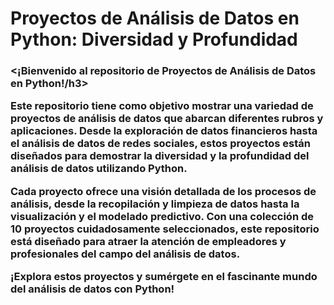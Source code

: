 <h1>Proyectos de Análisis de Datos en Python: Diversidad y Profundidad</h1>
<h3><¡Bienvenido al repositorio de Proyectos de Análisis de Datos en Python!/h3>

<p>Este repositorio tiene como objetivo mostrar una variedad de proyectos de análisis de datos que abarcan diferentes rubros y aplicaciones. Desde la exploración de datos financieros hasta el análisis de datos de redes sociales, estos proyectos están diseñados para demostrar la diversidad y la profundidad del análisis de datos utilizando Python.

Cada proyecto ofrece una visión detallada de los procesos de análisis, desde la recopilación y limpieza de datos hasta la visualización y el modelado predictivo. Con una colección de 10 proyectos cuidadosamente seleccionados, este repositorio está diseñado para atraer la atención de empleadores y profesionales del campo del análisis de datos.

¡Explora estos proyectos y sumérgete en el fascinante mundo del análisis de datos con Python!</p>